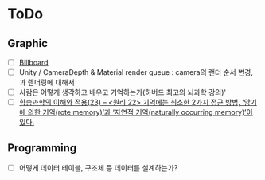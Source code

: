 # ToDo
## Graphic
- [ ] [Billboard](http://www.opengl-tutorial.org/intermediate-tutorials/billboards-particles/billboards/)
- [ ] Unity / CameraDepth & Material render queue : camera의 랜더 순서 변경, 과 렌더링에 대해서
- [ ] 사람은 어떻게 생각하고 배우고 기억하는가(하버드 최고의 뇌과학 강의)' 
- [ ] [학습과학의 이해와 적용(23) – <원리 22> 기억에는 최소한 2가지 접근 방법, ‘암기에 의한 기억(rote memory)’과 ‘자연적 기억(naturally occurring memory)’이 있다.](https://21erick.org/column/7658/)

## Programming
- [ ] 어떻게 데이터 테이블, 구조체 등 데이터를 설계하는가?
